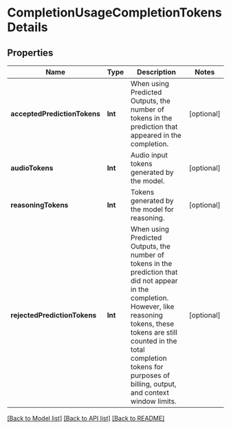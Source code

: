 # CompletionUsageCompletionTokensDetails

## Properties
Name | Type | Description | Notes
------------ | ------------- | ------------- | -------------
**acceptedPredictionTokens** | **Int** | When using Predicted Outputs, the number of tokens in the prediction that appeared in the completion.  | [optional] 
**audioTokens** | **Int** | Audio input tokens generated by the model. | [optional] 
**reasoningTokens** | **Int** | Tokens generated by the model for reasoning. | [optional] 
**rejectedPredictionTokens** | **Int** | When using Predicted Outputs, the number of tokens in the prediction that did not appear in the completion. However, like reasoning tokens, these tokens are still counted in the total completion tokens for purposes of billing, output, and context window limits.  | [optional] 

[[Back to Model list]](../README.md#documentation-for-models) [[Back to API list]](../README.md#documentation-for-api-endpoints) [[Back to README]](../README.md)


